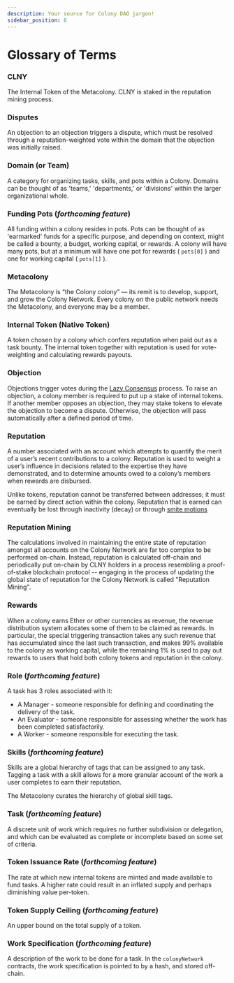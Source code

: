 ```yaml
---
description: Your source for Colony DAO jargon!
sidebar_position: 6
---
```


# Glossary of Terms

### CLNY

The Internal Token of the Metacolony. CLNY is staked in the reputation mining process.

### Disputes

An objection to an objection triggers a dispute, which must be resolved through a reputation-weighted vote within the domain that the objection was initially raised.

### Domain (or Team)

A category for organizing tasks, skills, and pots within a Colony. Domains can be thought of as 'teams,' 'departments,' or 'divisions' within the larger organizational whole.

### Funding Pots (*forthcoming feature*)

All funding within a colony resides in pots. Pots can be thought of as 'earmarked' funds for a specific purpose, and depending on context, might be called a bounty, a budget, working capital, or rewards. A colony will have many pots, but at a minimum will have one pot for rewards ( `pots[0]` ) and one for working capital ( `pots[1]` ).

### Metacolony

The Metacolony is “the Colony colony” — its remit is to develop, support, and grow the Colony Network. Every colony on the public network needs the Metacolony, and everyone may be a member.

### Internal Token (Native Token)

A token chosen by a colony which confers reputation when paid out as a task bounty. The internal token together with reputation is used for vote-weighting and calculating rewards payouts.

### Objection

Objections trigger votes during the [Lazy Consensus](../governance/lazy-consensus.md) process. To raise an objection, a colony member is required to put up a stake of internal tokens. If another member opposes an objection, they may stake tokens to elevate the objection to become a dispute. Otherwise, the objection will pass automatically after a defined period of time.

### Reputation

A number associated with an account which attempts to quantify the merit of a user’s recent contributions to a colony. Reputation is used to weight a user’s influence in decisions related to the expertise they have demonstrated, and to determine amounts owed to a colony’s members when rewards are disbursed.

Unlike tokens, reputation cannot be transferred between addresses; it must be earned by direct action within the colony. Reputation that is earned can eventually be lost through inactivity (decay) or through [smite motions](../use/reputation/smite-reputation.md)

### Reputation Mining

The calculations involved in maintaining the entire state of reputation amongst all accounts on the Colony Network are far too complex to be performed on-chain. Instead, reputation is calculated off-chain and periodically put on-chain by CLNY holders in a process resembling a proof-of-stake blockchain protocol -- engaging in the process of updating the global state of reputation for the Colony Network is called "Reputation Mining".

### Rewards

When a colony earns Ether or other currencies as revenue, the revenue distribution system allocates some of them to be claimed as rewards. In particular, the special triggering transaction takes any such revenue that has accumulated since the last such transaction, and makes 99% available to the colony as working capital, while the remaining 1% is used to pay out rewards to users that hold both colony tokens and reputation in the colony.

### Role (*forthcoming feature*)

A task has 3 roles associated with it:

* A Manager - someone responsible for defining and coordinating the delivery of the task.
* An Evaluator - someone responsible for assessing whether the work has been completed satisfactorily.
* A Worker - someone responsible for executing the task.

### Skills (*forthcoming feature*)

Skills are a global hierarchy of tags that can be assigned to any task. Tagging a task with a skill allows for a more granular account of the work a user completes to earn their reputation.

The Metacolony curates the hierarchy of global skill tags.

### Task (*forthcoming feature*)

A discrete unit of work which requires no further subdivision or delegation, and which can be evaluated as complete or incomplete based on some set of criteria.

### Token Issuance Rate (*forthcoming feature*)

The rate at which new internal tokens are minted and made available to fund tasks. A higher rate could result in an inflated supply and perhaps diminishing value per-token.

### Token Supply Ceiling (*forthcoming feature*)

An upper bound on the total supply of a token.

### Work Specification (*forthcoming feature*)

A description of the work to be done for a task. In the `colonyNetwork` contracts, the work specification is pointed to by a hash, and stored off-chain.
